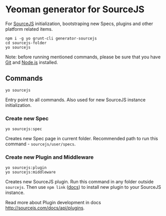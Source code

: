 # Yeoman generator for SourceJS

For [SourceJS](http://sourcejs.com) initialization, bootstraping new Specs, plugins and other platform related items.

```
npm i -g yo grunt-cli generator-sourcejs
cd sourcejs-folder
yo sourcejs
```

Note: before running mentioned commands, please be sure that you have [Git](http://git-scm.com/downloads) and [Node.js](http://nodejs.org/download/) installed.

## Commands

```
yo sourcejs
```

Entry point to all commands. Also used for new SourceJS instance initialization.

### Create new Spec

```
yo sourcejs:spec
```

Creates new Spec page in current folder. Recommended path to run this command - `sourcejs/user/specs`.

### Create new Plugin and Middleware

```
yo sourcejs:plugin
yo sourcejs:middleware
```

Creates new SourceJS plugin. Run this command in any folder outside `sourcejs`. Then use `npm link` ([docs](https://docs.npmjs.com/cli/link)) to install new plugin to your SourceJS instance.

Read more about Plugin development in docs http://sourcejs.com/docs/api/plugins.
